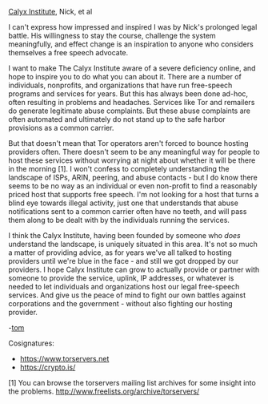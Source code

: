 <p><a href="http://www.calyxinstitute.org/">Calyx Institute</a>, Nick, et al</p>

<p>I can't express how impressed and inspired I was by Nick's prolonged legal battle.  His willingness to stay the course, challenge the system meaningfully, and effect change is an inspiration to anyone who considers themselves a free speech advocate.</p>

<p>I want to make The Calyx Institute aware of a severe deficiency online, and hope to inspire you to do what you can about it.  There are a number of individuals, nonprofits, and organizations that have run free-speech programs and services for years.  But this has always been done ad-hoc, often resulting in problems and headaches.  Services like Tor and remailers do generate legitimate abuse complaints.  But these abuse complaints are often automated and ultimately do not stand up to the safe harbor provisions as a common carrier.</p>

<p>But that doesn't mean that Tor operators aren't forced to bounce hosting providers often.  There doesn't seem to be any meaningful way for people to host these services without worrying at night about whether it will be there in the morning [1].  I won't confess to completely understanding the landscape of ISPs, ARIN, peering, and abuse contacts - but I do know there seems to be no way as an individual or even non-profit to find a reasonably priced host that supports free speech.  I'm not looking for a host that turns a blind eye towards illegal activity, just one that understands that abuse notifications sent to a common carrier often have no teeth, and will pass them along to be dealt with by the individuals running the services.</p>

<p>I think the Calyx Institute, having been founded by someone who <em>does</em> understand the landscape, is uniquely situated in this area.  It's not so much a matter of providing advice, as for years we've all talked to hosting providers until we're blue in the face - and still we got dropped by our providers.  I hope Calyx Institute can grow to actually provide or partner with someone to provide the service, uplink, IP addresses, or whatever is needed to let individuals and organizations host our legal free-speech services.  And give us the peace of mind to fight our own battles against corporations and the government - without also fighting our hosting provider.</p>

<p>-<a href="http://ritter.vg/blog-a_letter_the_the_calyx_institute.html">tom</a></p>

<p>Cosignatures:
<ul>
<li><a href="https://www.torservers.net/">https://www.torservers.net</a></li>
<li><a href="https://crypto.is/">https://crypto.is/</a></li>
</ul>

<p>[1] You can browse the torservers mailing list archives for some insight into the problems. <a href="http://www.freelists.org/archive/torservers/">http://www.freelists.org/archive/torservers/</a></p>